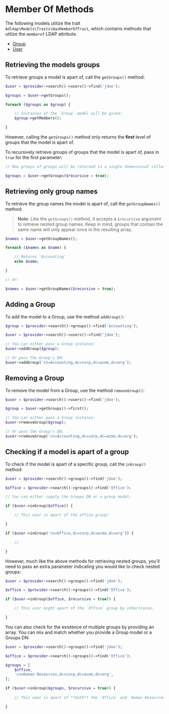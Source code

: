 # Member Of Methods

The following models utilize the trait `Adldap\Models\Traits\HasMemberOfTrait`, which contains methods that utilize the `memberof` LDAP attribute.

- [Group](docs/group.md)
- [User](docs/user.md)

## Retrieving the models groups

To retrieve groups a model is apart of, call the `getGroups()` method:

```php
$user = $provider->search()->users()->find('jdoe');

$groups = $user->getGroups();

foreach ($groups as $group) {

    // Instances of the `Group` model will be given:
    $group->getMembers();

}
```

However, calling the `getGroups()` method only returns the **first** level of groups that the model is apart of.

To recursively retrieve groups of groups that the model is apart of, pass in `true` for the first parameter:

```php
// Now groups of groups will be returned in a single dimensional collection.

$groups = $user->getGroups($recursive = true);
```

## Retrieving only group names

To retrieve the group names the model is apart of, call the `getGroupNames()` method:

> **Note**: Like the `getGroups()` method, it accepts a `$recursive` argument to retrieve
> nested group names. Keep in mind, groups that contain the same name will
> only appear once in the resulting array.

```php
$names = $user->getGroupNames();

foreach ($names as $name) {

    // Returns 'Accounting'
    echo $name;

}

// Or:

$names = $user->getGroupNames($recursive = true);
```

## Adding a Group

To add the model to a Group, use the method `addGroup()`:

```php
$group = $provider->search()->groups()->find('Accounting');

$user = $provider->search()->users()->find('jdoe');

// You can either pass a Group instance:
$user->addGroup($group);

// Or pass the Group's DN:
$user->addGroup('cn=Accounting,dc=corp,dc=acme,dc=org');
```

## Removing a Group

To remove the model from a Group, use the method `removeGroup()`:

```php
$user = $provider->search()->users()->find('jdoe');

$group = $user->getGroups()->first();

// You can either pass a Group instance:
$user->removeGroup($group);

// Or pass the Group's DN:
$user->removeGroup('cn=Accounting,dc=corp,dc=acme,dc=org');
```

## Checking if a model is apart of a group

To check if the model is apart of a specific group, call the `inGroup()` method:

```php
$user = $provider->search()->groups()->find('jdoe');

$office = $provider->search()->groups()->find('Office');

// You can either supply the Groups DN or a group model:

if ($user->inGroup($office)) {

    // This user is apart of the office group!

}

if ($user->inGroup('cn=Office,dc=corp,dc=acme,dc=org')) {

    //

}
```

However, much like the above methods for retrieving nested groups,
you'll need to pass an extra parameter indicating you
would like to check nested groups:

```php
$user = $provider->search()->groups()->find('jdoe');

$office = $provider->search()->groups()->find('Office');

if ($user->inGroup($office, $recursive = true)) {

    // This user might apart of the `Office` group by inheritance.

}
```

You can also check for the existence of multiple groups by providing an
array. You can mix and match whether you provide a
Group model or a Groups DN:

```php
$user = $provider->search()->groups()->find('jdoe');

$office = $provider->search()->groups()->find('Office');

$groups = [
    $office,
    'cn=Human Resources,dc=corp,dc=acme,dc=org',
];

if ($user->inGroup($groups, $recursive = true)) {
    
    // This user is apart of **both** the `Office` and `Human Resources` group!

}
```

